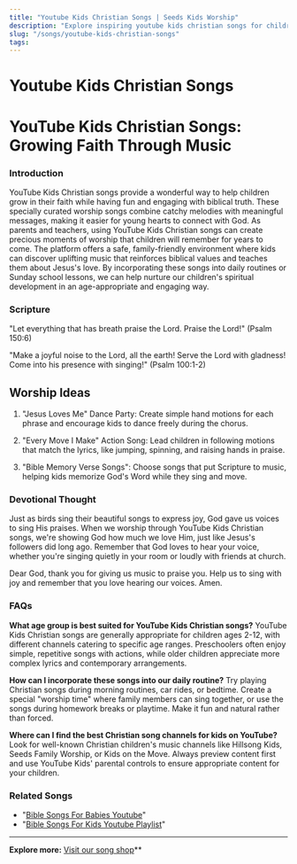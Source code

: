 ```yaml
---
title: "Youtube Kids Christian Songs | Seeds Kids Worship"
description: "Explore inspiring youtube kids christian songs for children's worship and faith development. Biblical music resources for families and ministry."
slug: "/songs/youtube-kids-christian-songs"
tags:
---
```


# Youtube Kids Christian Songs

# YouTube Kids Christian Songs: Growing Faith Through Music

### Introduction
YouTube Kids Christian songs provide a wonderful way to help children grow in their faith while having fun and engaging with biblical truth. These specially curated worship songs combine catchy melodies with meaningful messages, making it easier for young hearts to connect with God. As parents and teachers, using YouTube Kids Christian songs can create precious moments of worship that children will remember for years to come. The platform offers a safe, family-friendly environment where kids can discover uplifting music that reinforces biblical values and teaches them about Jesus's love. By incorporating these songs into daily routines or Sunday school lessons, we can help nurture our children's spiritual development in an age-appropriate and engaging way.

### Scripture
"Let everything that has breath praise the Lord. Praise the Lord!" (Psalm 150:6)

"Make a joyful noise to the Lord, all the earth! Serve the Lord with gladness! Come into his presence with singing!" (Psalm 100:1-2)

## Worship Ideas
1. "Jesus Loves Me" Dance Party: Create simple hand motions for each phrase and encourage kids to dance freely during the chorus.

2. "Every Move I Make" Action Song: Lead children in following motions that match the lyrics, like jumping, spinning, and raising hands in praise.

3. "Bible Memory Verse Songs": Choose songs that put Scripture to music, helping kids memorize God's Word while they sing and move.

### Devotional Thought
Just as birds sing their beautiful songs to express joy, God gave us voices to sing His praises. When we worship through YouTube Kids Christian songs, we're showing God how much we love Him, just like Jesus's followers did long ago. Remember that God loves to hear your voice, whether you're singing quietly in your room or loudly with friends at church.

Dear God, thank you for giving us music to praise you. Help us to sing with joy and remember that you love hearing our voices. Amen.

### FAQs

**What age group is best suited for YouTube Kids Christian songs?**
YouTube Kids Christian songs are generally appropriate for children ages 2-12, with different channels catering to specific age ranges. Preschoolers often enjoy simple, repetitive songs with actions, while older children appreciate more complex lyrics and contemporary arrangements.

**How can I incorporate these songs into our daily routine?**
Try playing Christian songs during morning routines, car rides, or bedtime. Create a special "worship time" where family members can sing together, or use the songs during homework breaks or playtime. Make it fun and natural rather than forced.

**Where can I find the best Christian song channels for kids on YouTube?**
Look for well-known Christian children's music channels like Hillsong Kids, Seeds Family Worship, or Kids on the Move. Always preview content first and use YouTube Kids' parental controls to ensure appropriate content for your children.

### Related Songs

- "[Bible Songs For Babies Youtube](/songs/bible-songs-for-babies-youtube/)"
- "[Bible Songs For Kids Youtube Playlist](/songs/bible-songs-for-kids-youtube-playlist/)"

---

**Explore more:** [Visit our song shop](https://seedskidsworship.com/shop)**

<!-- Schema Markup -->
<script type="application/ld+json">
{
  "@context": "https://schema.org",
  "@type": "MusicRecording",
  "name": "Youtube Kids Christian Songs",
  "byArtist": {
    "@type": "MusicGroup",
    "name": "Seeds Kids Worship"
  },
  "isFamilyFriendly": true,
  "url": "https://seedskidsworship.com/songs/youtube-kids-christian-songs/"
}
</script>